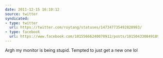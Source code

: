 ```yaml
---
date: 2011-12-15 16:10:12
source: twitter
syndicated:
- type: twitter
  url: https://twitter.com/roytang/statuses/147347735492820993/
- type: facebook
  url: https://www.facebook.com/10155666240078912/posts/10150433084918912
---
```


Argh my monitor is being stupid. Tempted to just get a new one lol